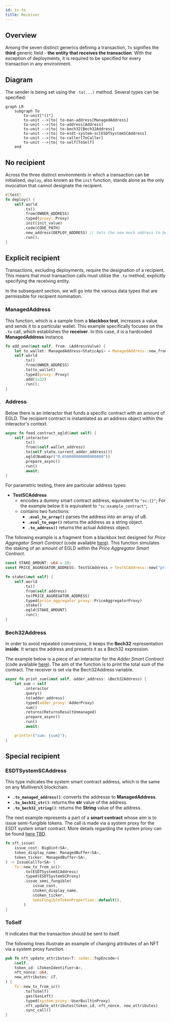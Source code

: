 ```yaml
---
id: tx-to
title: Receiver
---
```


[comment]: # "mx-abstract"

## Overview

Among the seven distinct generics defining a transaction, `To` signifies the **third** generic field - **the entity that receives the transaction**. With the exception of deployments, it is required to be specified for every transaction in any environment.

[comment]: # "mx-context-auto"

## Diagram

The sender is being set using the `.to(...)` method. Several types can be specified:

```mermaid
graph LR
    subgraph To
        to-unit["()"]
        to-unit -->|to| to-man-address[ManagedAddress]
        to-unit -->|to| to-address[Address]
        to-unit -->|to| to-bech32[Bech32Address]
        to-unit -->|to| to-esdt-system-sc[ESDTSystemSCAddress]
        to-unit -->|to| to-caller[ToCaller]
        to-unit -->|to| to-self[ToSelf]
    end
```

[comment]: # "mx-context-auto"

## No recipient

Across the three distinct environments in which a transaction can be initialised, `deploy`, also known as the `init` function, stands alone as the only invocation that cannot designate the recipient.

```rust title=blackbox.rs
#[test]
fn deploy() {
    self.world
        .tx()
        .from(OWNER_ADDRESS)
        .typed(proxy::Proxy)
        .init(init_value)
        .code(CODE_PATH)
        .new_address(DEPLOY_ADDRESS) // Sets the new mock address to be used for the newly deployed contract.
        .run();
}
```


[comment]: # "mx-context-auto"

## Explicit recipient

Transactions, excluding deployments, require the designation of a recipient. This means that most transaction calls must utilise the `.to` method, explicitly specifying the receiving entity.

In the subsequent section, we will go into the various data types that are permissible for recipient nomination.

### ManagedAddress

This function, which is a sample from a **blackbox test**, increases a value and sends it to a particular wallet. This example specifically focuses on the `.to` call, which establishes the **receiver**. In this case, it is a hardcoded **ManagedAddress** instance.

```rust title=blackbox_test.rs
fn add_one(&mut self, from: &AddressValue) {
    let to_wallet: ManagedAddress<StaticApi> = ManagedAddress::new_from_bytes(&[7u8; 32]);
    self.world
        .tx()
        .from(OWNER_ADDRESS)
        .to(to_wallet)
        .typed(proxy::Proxy)
        .add(1u32)
        .run();
}
```

### Address

Below there is an interactor that funds a specific contract with an amount of EGLD. The recipient contract is instantiated as an address object within the interactor's context.

```rust title=interactor.rs
async fn feed_contract_egld(&mut self) {
    self.interactor
        .tx()
        .from(&self.wallet_address)
        .to(self.state.current_adder_address())
        .egld(NumExpr("0,050000000000000000"))
        .prepare_async()
        .run()
        .await;
}
```

For parametric testing, there are particular address types:

- **TestSCAddress**
  - encodes a dummy smart contract address, equivalent to `"sc:{}"`; For the example below it is equivalent to `"sc:example_contract"`;
  - contains two functions:
    - **`.eval_to_array()`** parses the address into an array of u8.
    - **`.eval_to_expr()`** returns the address as a string object.
    - **`.to_address()`** returns the actual Address object.
  
The following example is a fragment from a blackbox test designed for *Price Aggregator Smart Contract* (code available [here](https://github.com/multiversx/mx-sdk-rs/tree/master/contracts/core/price-aggregator)). This function simulates the staking of an amount of EGLD within the *Price Aggregator Smart Contract*.
```rust title=price_aggregator_blackbox_test.rs
const STAKE_AMOUNT: u64 = 20;
const PRICE_AGGREGATOR_ADDRESS: TestSCAddress = TestSCAddress::new("price-aggregator");

fn stake(&mut self) {
    self.world
        .tx()
        .from(self.address)
        .to(PRICE_AGGREGATOR_ADDRESS)
        .typed(price_aggregator_proxy::PriceAggregatorProxy)
        .stake()
        .egld(STAKE_AMOUNT)
        .run();
}
```

### Bech32Address
In order to avoid repeated conversions, it keeps the **Bech32** representation **inside**. It wraps the address and presents it as a Bech32 expression.

The example below is a piece of an interactor for the *Adder Smart Contract* (code available [here](https://github.com/multiversx/mx-sdk-rs/tree/master/contracts/examples/adder)). The aim of the function is to print the total sum of the contract. The receiver is set via the Bech32Address variable.

```rust title=interact.rs
async fn print_sum(&mut self, adder_address: &Bech32Address) {
    let sum = self
        .interactor
        .query()
        .to(adder_address)
        .typed(adder_proxy::AdderProxy)
        .sum()
        .returns(ReturnsResultUnmanaged)
        .prepare_async()
        .run()
        .await;

    println!("sum: {sum}");
}
```

[comment]: # "mx-context-auto"

## Special recipient

### ESDTSystemSCAddress
This type indicates the system smart contract address, which is the same on any MultiversX blockchain.
  - **`.to_managed_address()`**: converts the addresse to **ManagedAddress**.
  - **`.to_bech32_str()`**: returns the **str** value of the address.
  - **`.to_bech32_string()`**: returns the **String** value of the address.

The next example represents a part of a **smart contract** whose aim is to issue semi-fungible tokens. The call is made via a system proxy for the ESDT system smart contract. More details regarding the system proxy can be found [here TBD](https://github.com/multiversx/mx-sdk-rs/tree/master/contracts/examples/adder).
```rust title=lib.rs
fn sft_issue(
    issue_cost: BigUint<SA>,
    token_display_name: ManagedBuffer<SA>,
    token_ticker: ManagedBuffer<SA>,
) -> IssueCallTo<SA> {
    Tx::new_tx_from_sc()
        .to(ESDTSystemSCAddress)
        .typed(ESDTSystemSCProxy)
        .issue_semi_fungible(
            issue_cost,
            &token_display_name,
            &token_ticker,
            SemiFungibleTokenProperties::default(),
        )
}
```
### ToSelf
It indicates that the transaction should be sent to itself.

The following lines illustrate an example of changing attributes of an NFT via a system proxy function.
```rust title=lib.rs
pub fn nft_update_attributes<T: codec::TopEncode>(
    &self,
    token_id: &TokenIdentifier<A>,
    nft_nonce: u64,
    new_attributes: &T,
) {
    Tx::new_tx_from_sc()
        .to(ToSelf)
        .gas(GasLeft)
        .typed(system_proxy::UserBuiltinProxy)
        .nft_update_attributes(token_id, nft_nonce, new_attributes)
        .sync_call()
}
```